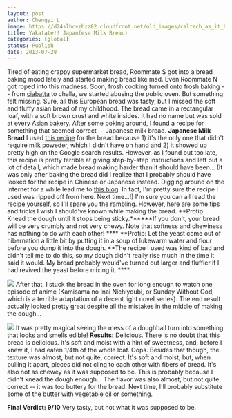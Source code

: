 ```yaml
---
layout: post
author: Chengyi L
image: https://d24slhcvzhzz82.cloudfront.net/old_images/caltech_as_it_happens/6a0105349b8251970b0192ac2b9221970d.jpg
title: Yakatate!! Japan(ese Milk Bread)
categories: [global]
status: Publish
date: 2013-07-28
---
```


Tired of eating crappy supermarket bread, Roommate S got into a bread baking mood lately and started making bread like mad. Even Roommate N got roped into this madness. Soon, frosh cooking turned onto frosh baking -- from [ciabatta](https://korenainthekitchen.com/2013/04/17/ciabatta-bread/) to challa, we started abusing the public oven. 
 But something felt missing. Sure, all this European bread was tasty, but I missed the soft and fluffy asian bread of my childhood. The bread came in a rectangular loaf, with a soft brown crust and white insides. It had no name but was sold at every Asian bakery. After some poking around, I found a recipe for something that seemed correct -- Japanese milk bread. 
**Japanese Milk Bread**
I used [this recipe](https://www.the350degreeoven.com/2011/09/japanese-hawaiian/japanese-milk-bread-tangzhong-or-water-roux-method/) for the bread because 1) it's the only one that didn't require milk poweder, which I didn't have on hand and 2) it showed up pretty high on the Google search results. However, as I found out too late, this recipe is pretty terrible at giving step-by-step instructions and left out a lot of detail, which made bread making harder than it should have been... 
(It was only after baking the bread did I realize that I probably 
should have looked for the recipe in Chinese or Japanese instead. 
Digging around on the internet for a while lead me to [this blog](https://en.christinesrecipes.com/2010/10/hokkaido-milk-toast-japanese-style.html). In fact, I'm pretty sure the recipe I used was ripped off from here. Next time...!)
I'm sure you can all read the recipe yourself, so I'll spare you the rambling. However, here are some tips and tricks I wish I should've known while making the bread. 
**Protip: Knead the dough until it stops being sticky.******If you don't, your bread will be very crumbly and not very chewy. Note that softness and chewiness has nothing to do with each other! ****
**Protip: Let the yeast come out of hibernation a little bit by putting it in a soup of lukewarm water and flour before you dump it into the dough. **The recipe I used was kind of bad and didn't tell me to do this, so my dough didn't really rise much in the time it said it would. My bread probably would've turned out larger and fluffier if I had revived the yeast before mixing it. ****


![](https://d24slhcvzhzz82.cloudfront.net/old_images/caltech_as_it_happens/6a0105349b8251970b0192ac2df993970d.jpg)
After that, I stuck the bread in the oven for long enough to watch one episode of anime (Kamisama no Inai Nichiyoubi, or Sunday Without God, which is a terrible adaptation of a decent light novel series). The end result actually looked pretty great despite all the mistakes in the middle of making the dough...


![](https://d24slhcvzhzz82.cloudfront.net/old_images/caltech_as_it_happens/6a0105349b8251970b0192ac2dfc03970d.jpg)
It was pretty magical seeing the mess of a doughball turn into something that looks and smells edible!
**Results:**
Delicious. There is no doubt that this bread is delicious. It's soft and moist with a hint of sweetness, and, before I knew it, I had eaten 1/4th of the whole loaf. Oops. 
Besides that though, the texture was almost, but not quite, correct. It's soft and moist, but, when pulling it apart, pieces did not cling to each other with fibers of bread. It's also not as chewey as it was supposed to be. This is probably because I didn't knead the dough enough... 
The flavor was also almost, but not quite correct -- it was too buttery for the bread. Next time, I'll probably substitute some of the butter with vegetable oil or something.

**Final Verdict: 9/10** Very tasty, but not what it was supposed to be. 
